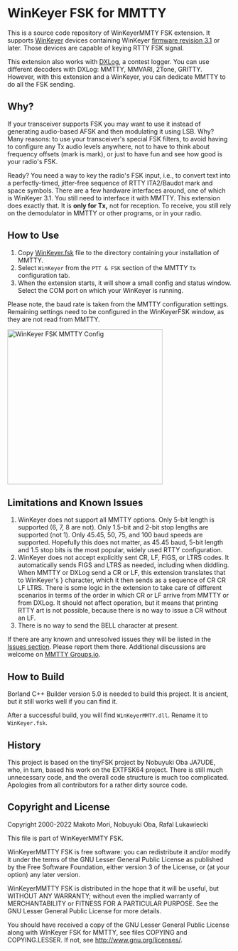 # WinKeyer FSK for MMTTY

This is a source code repository of WinKeyerMMTY FSK extension. It supports
[WinKeyer](https://www.k1elsystems.com) devices containing WinKeyer [firmware
revision 3.1](https://www.k1elsystems.com/WinKeyer_31.html) or later. Those
devices are capable of keying RTTY FSK signal.

This extension also works with [DXLog](http://dxlog.net), a contest logger. You can use different decoders with DXLog: MMTTY, MMVARI, 2Tone, GRITTY. However, with this extension and a WinKeyer, you can dedicate MMTTY to do all the FSK sending.

## Why?

If your transceiver supports FSK you may want to use it instead of generating audio-based AFSK and then modulating it using LSB. Why? Many reasons: to use your transceiver's special FSK filters, to avoid having to configure any Tx audio levels anywhere, not to have to think about frequency offsets (mark is mark), or just to have fun and see how good is your radio's FSK.

Ready? You need a way to key the radio's FSK input, i.e., to convert text into a perfectly-timed, jitter-free sequence of RTTY ITA2/Baudot mark and space symbols. There are a few hardware interfaces around, one of which is WinKeyer 3.1. You still need to interface it with MMTTY. This extension does exactly that. It is **only for Tx,** not for reception. To receive, you still rely on the demodulator in MMTTY or other programs, or in your radio.

## How to Use

1. Copy [WinKeyer.fsk](https://github.com/RafalLukawiecki/WinKeyerMMTY/releases/latest/download/WinKeyer.fsk) file to the directory containing your installation of
MMTTY.
1. Select `WinKeyer` from the `PTT & FSK` section of the MMTTY `Tx` configuration
tab.
1. When the extension starts, it will show a small config and status
window. Select the COM port on which your WinKeyer is running.

Please note, the baud rate is taken from the MMTTY
configuration settings.  Remaining settings need to be configured in the WinKeyerFSK 
window, as they are not read from MMTTY.

<img width="349" alt="WinKeyer FSK MMTTY Config" src="https://user-images.githubusercontent.com/22912705/191830132-8bfae0de-d176-4f9a-94dc-30f4c023332c.png">

## Limitations and Known Issues

1. WinKeyer does not support all MMTTY options. Only 5-bit length is supported (6, 7, 8 are not). Only 1.5-bit and 2-bit stop lengths
are supported (not 1). Only 45.45, 50, 75, and 100 baud speeds are supported. Hopefully this does not matter, as
45.45 baud, 5-bit length and 1.5 stop bits is the most popular, widely used RTTY configuration.
1. WinKeyer does not accept explicitly sent CR, LF, FIGS, or LTRS codes. It automatically sends FIGS and LTRS as needed,
including when diddling. When MMTTY or DXLog send a CR or LF, this extension translates that to WinKeyer's } character, which
it then sends as a sequence of CR CR LF LTRS. There is some logic in the extension to take care of different scenarios in terms of
the order in which CR or LF arrive from MMTTY or from DXLog. It should not affect operation, but it means that printing
RTTY art is not possible, because there is no way to issue a CR without an LF.
1. There is no way to send the BELL character at present.

If there are any known and unresolved issues they will be listed in the [Issues section](https://github.com/RafalLukawiecki/WinKeyerMMTY/issues).
Please report them there. Additional discussions are welcome on [MMTTY Groups.io](https://groups.io/g/MMTTY-SB-RTTY/topics).

## How to Build

Borland C++ Builder version 5.0 is needed to build this project. It is ancient, but it still works well if you can find it.

After a successful build, you will find `WinKeyerMMTY.dll`. Rename it to
`WinKeyer.fsk`.

## History

This project is based on the tinyFSK project by Nobuyuki Oba JA7UDE, who, in turn,
based his work on the EXTFSK64 project.  There is still much unnecessary code, and
the overall code structure is much too complicated.  Apologies from all
contributors for a rather dirty source code.

## Copyright and License

Copyright 2000-2022 Makoto Mori, Nobuyuki Oba, Rafal Lukawiecki

This file is part of WinKeyerMMTY FSK.

WinKeyerMMTTY FSK is free software: you can redistribute it and/or modify it under
the terms of the GNU Lesser General Public License as published by the Free
Software Foundation, either version 3 of the License, or (at your option) any
later version.

WinKeyerMMTTY FSK is distributed in the hope that it will be useful, but WITHOUT
ANY WARRANTY; without even the implied warranty of MERCHANTABILITY or FITNESS FOR
A PARTICULAR PURPOSE.  See the GNU Lesser General Public License for more details.

You should have received a copy of the GNU Lesser General Public License along
with WinKeyer FSK for MMTTY, see files COPYING and COPYING.LESSER. If not, see
http://www.gnu.org/licenses/.

